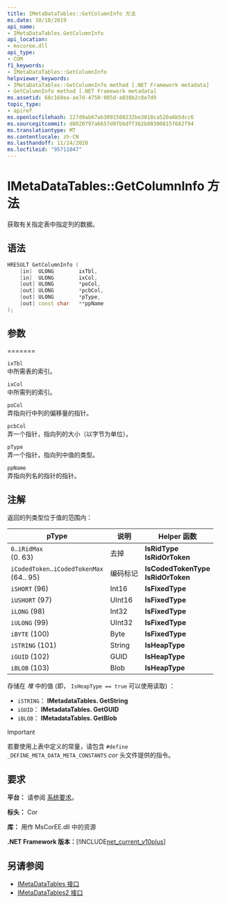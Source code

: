 ```yaml
---
title: IMetaDataTables::GetColumnInfo 方法
ms.date: 10/10/2019
api_name:
- IMetaDataTables.GetColumnInfo
api_location:
- mscoree.dll
api_type:
- COM
f1_keywords:
- IMetaDataTables::GetColumnInfo
helpviewer_keywords:
- IMetaDataTables::GetColumnInfo method [.NET Framework metadata]
- GetColumnInfo method [.NET Framework metadata]
ms.assetid: 68c160ea-ae7d-4750-985d-a038b2c8e7d9
topic_type:
- apiref
ms.openlocfilehash: 227d9ab67ab3091508232be3018ca520a6b5dcc6
ms.sourcegitcommit: d8020797a6657d0fbbdff362b80300815f682f94
ms.translationtype: MT
ms.contentlocale: zh-CN
ms.lasthandoff: 11/24/2020
ms.locfileid: "95711047"
---
```

# <a name="imetadatatablesgetcolumninfo-method"></a>IMetaDataTables::GetColumnInfo 方法

获取有关指定表中指定列的数据。  
  
## <a name="syntax"></a>语法  
  
```cpp  
HRESULT GetColumnInfo (
    [in]  ULONG        ixTbl,  
    [in]  ULONG        ixCol,  
    [out] ULONG        *poCol,  
    [out] ULONG        *pcbCol,  
    [out] ULONG        *pType,  
    [out] const char   **ppName  
);  
```  
  
## <a name="parameters"></a>参数

=======

 `ixTbl`  
 中所需表的索引。  
  
 `ixCol`  
 中所需列的索引。  
  
 `poCol`  
 弄指向行中列的偏移量的指针。  
  
 `pcbCol`  
 弄一个指针，指向列的大小（以字节为单位）。  
  
 `pType`  
 弄一个指针，指向列中值的类型。  
  
 `ppName`  
 弄指向列名的指针的指针。  

## <a name="remarks"></a>注解

返回的列类型位于值的范围内：

| pType                    | 说明   | Helper 函数                   |
|--------------------------|---------------|-----------------------------------|
| `0`..`iRidMax`<br> (0. 63)    | 去掉           | **IsRidType**<br>**IsRidOrToken** |
| `iCodedToken`..`iCodedTokenMax`<br> (64.. 95)  | 编码标记 | **IsCodedTokenType** <br>**IsRidOrToken** |
| `iSHORT` (96)             | Int16         | **IsFixedType**                   |
| `iUSHORT` (97)            | UInt16        | **IsFixedType**                   |
| `iLONG` (98)              | Int32         | **IsFixedType**                   |
| `iULONG` (99)             | UInt32        | **IsFixedType**                   |
| `iBYTE` (100)             | Byte          | **IsFixedType**                   |
| `iSTRING` (101)           | String        | **IsHeapType**                    |
| `iGUID` (102)             | GUID          | **IsHeapType**                    |
| `iBLOB` (103)             | Blob          | **IsHeapType**                    |

存储在 *堆* 中的值 (即， `IsHeapType == true` 可以使用读取) ：

- `iSTRING`： **IMetadataTables. GetString**
- `iGUID`： **IMetadataTables. GetGUID**
- `iBLOB`： **IMetadataTables. GetBlob**

> [!IMPORTANT]
> 若要使用上表中定义的常量，请包含 `#define _DEFINE_META_DATA_META_CONSTANTS` *cor* 头文件提供的指令。

## <a name="requirements"></a>要求  

 **平台：** 请参阅 [系统要求](../../get-started/system-requirements.md)。  
  
 **标头：** Cor  
  
 **库：** 用作 MsCorEE.dll 中的资源  
  
 **.NET Framework 版本：**[!INCLUDE[net_current_v10plus](../../../../includes/net-current-v10plus-md.md)]  
  
## <a name="see-also"></a>另请参阅

- [IMetaDataTables 接口](imetadatatables-interface.md)
- [IMetaDataTables2 接口](imetadatatables2-interface.md)
